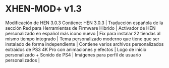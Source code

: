 # XHEN-MOD+ v1.3
Modificación de HEN 3.0.3
Contiene:
HEN 3.0.3 | 
Traducción española de la sección Red para Herramientas de Firmware Hibrido | 
Activador de HEN personalizado en español más icono nuevo | 
Fix para instalar 22 tiendas al mismo tiempo integrado | 
Tema personalizado moderno que tiene que ser instalado de forma independiente | 
Contiene varios archivos personalizados extraídos de PS3 4K Pro con animaciones y efectos | 
Logo de inicio personalizado + Sonido de PS4 | 
Imágenes para perfil de usuario personalizados | 
